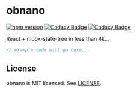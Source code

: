 # obnano
[![npm version](https://badge.fury.io/js/obnano.svg)](https://badge.fury.io/js/obnano)
[![Codacy Badge](https://api.codacy.com/project/badge/Grade/ce1befc6db9e42fabbb3e9e48c75d9e6)](https://www.codacy.com/app/andyrjohnson82/obnano?utm_source=github.com&utm_medium=referral&utm_content=andyrj/obnano&utm_campaign=badger)
[![Codacy Badge](https://api.codacy.com/project/badge/Coverage/ce1befc6db9e42fabbb3e9e48c75d9e6)](https://www.codacy.com/app/andyrjohnson82/obnano?utm_source=github.com&utm_medium=referral&utm_content=andyrj/obnano&utm_campaign=Badge_Coverage)

React + mobx-state-tree in less than 4k...

```jsx
// example code will go here...
```

## License

obnano is MIT licensed. See [LICENSE](LICENSE.md).